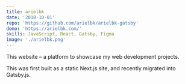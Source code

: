 ```yaml
---
title: arielbk
date: '2018-10-01'
repo: 'https://github.com/arielbk/arielbk-gatsby'
demo: 'https://arielbk.com/'
skills: JavaScript, React, Gatsby, Figma
image: './arielbk.png'
---
```

This website – a platform to showcase my web development projects.

This was first built as a static Next.js site, and recently migrated into Gatsby.js.